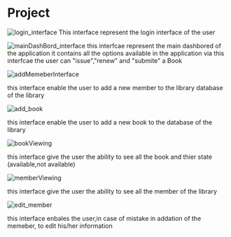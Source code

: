 # Project
![login_interface](https://user-images.githubusercontent.com/98287762/215113226-7127fd3b-5220-4ab5-b0fd-7c9e7cab9a8b.png)
This interface represent the login interface of the user



![mainDashBord_interface](https://user-images.githubusercontent.com/98287762/215113703-81334a37-82d3-48c3-ac1a-a3cd808b3a3e.png)
this interfcae represent the main dashbored of the application it contains all the options available in the application via this interfcae the user can "issue","renew" and "submite" a Book 


![addMemeberInterface](https://user-images.githubusercontent.com/98287762/215114177-0892d483-fb6d-434c-ad83-defcfb610b7d.png)


this interface enable the user to add a new member to the library database of the library

![add_book](https://user-images.githubusercontent.com/98287762/215115444-a63c166a-4b1c-4db4-b955-00d7a5ad42c8.png)

this interface enable the user to add a new book to the database of the library


![bookViewing](https://user-images.githubusercontent.com/98287762/215115915-404dc096-c267-4e04-8127-30ee8d75d478.png)

this interface give the user the ability to see all the book and thier state (available,not available)



![memberViewing](https://user-images.githubusercontent.com/98287762/215116229-0a42cdbc-07d3-4f39-9025-68581c887d42.png)


 this interface give the user the ability to see all the member of the library  


![edit_member](https://user-images.githubusercontent.com/98287762/215117574-26ad479f-2022-45c1-b85b-232f17f8e185.png)

this interface enbales the user,in case of mistake in addation of the memeber, to edit his/her information
